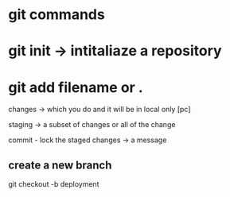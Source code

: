 # git commands

# git init -> intitaliaze a repository 

# git add filename or  .


changes -> which you do and it will be in local only [pc]

staging -> a subset of changes or all of the change

commit - lock the staged changes -> a message 

## create a new branch

 git checkout -b deployment
